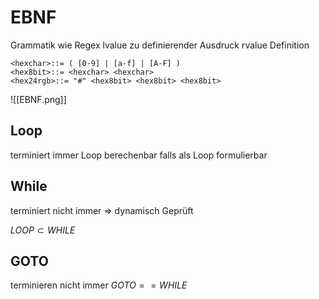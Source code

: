 # EBNF
Grammatik
wie Regex
lvalue zu definierender Ausdruck
rvalue Definition
```
<hexchar>::= ( [0-9] | [a-f] | [A-F] )
<hex8bit>::= <hexchar> <hexchar>
<hex24rgb>::= "#" <hex8bit> <hex8bit> <hex8bit>
```

![[EBNF.png]]

## Loop
terminiert immer
Loop berechenbar falls als Loop formulierbar

## While
terminiert nicht immer => dynamisch Geprüft

$LOOP\subset WHILE$

## GOTO
terminieren nicht immer
$GOTO == WHILE$
